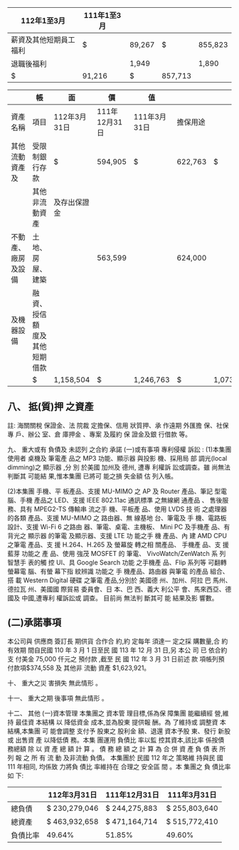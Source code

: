 
| 112年1至3月            | 111年1至3月   |        |         |         |
|------------------------|---------------|--------|---------|---------|
| 薪資及其他短期員工福利 | $             | 89,267 | $       | 855,823 |
| 退職後福利             |               | 1,949  |         | 1,890   |
| $                      | 91,216        | $      | 857,713 |         |

|                    | 帳                             | 面           | 價            | 值           |          |           |         |            |
|--------------------|--------------------------------|--------------|---------------|--------------|----------|-----------|---------|------------|
| 資產名稱           | 項目                           | 112年3月31日 | 111年12月31日 | 111年3月31日 | 擔保用途 |           |         |            |
| 其他流動資產及     | 受限制銀行存款                 | $            | 594,905       | $            | 622,763  | $         | 597,222 | 註         |
|                    | 其他非流動資產                 | 及存出保證金 |               |              |          |           |         |            |
| 不動產、廠房及設備 | 土地、房屋、建築               |              | 563,599       |              | 624,000  |           | 476,360 | 銀行借款、 |
| 及機器設備         | 融資、授信額 度及其他短期 借款 |              |               |              |          |           |         |            |
|                    | $                              | 1,158,504    | $             | 1,246,763    | $        | 1,073,582 |         |            |

## 八、 抵(質)押 之資產

註: 海關關稅 保證金、法 院裁 定擔保、信用 狀質押、承 作遠期 外匯擔 保、社保 專 戶、辦公 室、倉 庫押金 、專案 及履約 保 證金及銀 行借款 等。

九、 重大或有 負債及 未認列 之合約 承諾
(一)或有事項 專利侵權 訴訟 :
(1)本集團 使用者 桌機及 筆電產 品之 MP3 功能、顯示器 與投影 機、採用局 部 調光(local dimming)之 顯示器 ,分 別 於美國 加州及 德州, 遭專 利權訴 訟或調查。雖 尚無法 判斷其 可能結 果,惟本集團 已將可 能之損 失金額 估 列入帳。

(2)本集團 手機、平 板產品、支援 MU-MIMO 之 AP 及 Router 產品、筆記 型電 腦、手機 產品之 LED、支援 IEEE 802.11ac 通訊標準 之無線網 通產品 、 售後服務、具有 MPEG2-TS 傳輸串 流之手 機、平板產 品、使用 LVDS 技 術 之處理器 的各類 產品、支援 MU-MIMO 之 路由器、無 線基地 台、筆電及 手 機、電路板設計、支援 Wi-Fi 6 之路由 器、筆電、桌電、主機板、 Mini PC 及手機產 品、有 背光之 顯示器 的筆電 及顯示器、支援 LTE 功 能之手 機 產品、內 建 AMD CPU 之筆電 產品、支 援 H.264、H.265 及 螢幕旋 轉之相 關產品、 手機產 品、支 援藍芽 功能之 產 品、使用 強茂 MOSFET 的 筆電、 VivoWatch/ZenWatch 系 列智慧手 表的觸 控 UI、具 Google Search 功能 之手機產 品、Flip 系列等 可翻轉 螢幕電 腦、有螢 幕下指 紋辨識 功能之 手 機產品、路由器 與筆電 的產品 組合、搭 載 Western Digital 硬碟 之筆電 產品,分別於 美國德 州、加州、阿拉 巴 馬州、德拉瓦 州、美國國 際貿易 委員會、日 本、巴 西、義大 利公平 會、馬來西亞、德國及 中國,遭專利 權訴訟或 調查。 目前尚 無法判 斷其可 能 結果及影 響數。

## (二)承諾事項

本公司與 供應商 簽訂長 期供貨 合作合 約,約 定每年 須達一 定之採 購數量,合 約有效期 間自民國 110 年 3 月 1 日至民 國 113 年 12 月 31 日,另 本公 司 已 依合約支 付美金 75,000 仟元之 預付款 ,截至 民 國 112 年 3 月 31 日前述 款 項帳列預 付款項$374,558 及 其他非 流動 資產 $1,623,921。

十、 重大之災 害損失 無此情形 。

十一、 重大之期 後事項 無此情形 。

十二、 其他
(一)資本管理 本集團之 資本管 理目標,係為保 障集團 能繼續經 營,維持 最佳資 本結構 以 降低資金 成本,並為股東 提供報 酬。為 了維持或 調整資 本結構,本集團 可 能會調整 支付予 股東之 股利金 額、退還 資本予股 東、發行 新股或 出售資 產 以降低債 務。本集 團運用 負債比 率以監 控其資本,該比率 係按債 務總額 除 以 資 產 總 額 計 算 。 債 務 總 額 之 計 算 為 合 併 資 產 負 債 表 所 列 報 之 所 有 流 動 及非流動 負債。 本集團於 民國 112 年之 策略維 持與民 國 111 年相同, 均係致 力將負 債比 率維持在 合理之 安全區 間 。本 集團之 負 債比率如 下:

|          | 112年3月31日   | 111年12月31日   | 111年3月31日   |
|----------|----------------|-----------------|----------------|
| 總負債   | $ 230,279,046  | $ 244,275,883   | $ 255,803,640  |
| 總資產   | $ 463,932,658  | $ 471,164,714   | $ 515,772,410  |
| 負債比率 | 49.64%         | 51.85%          | 49.60%         |
